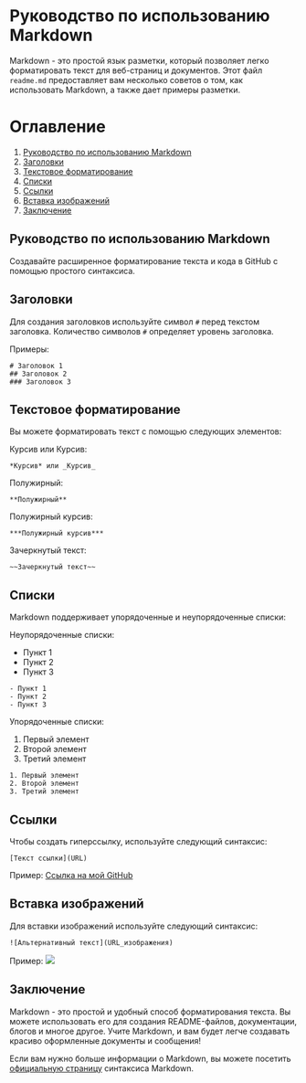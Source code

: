 # Руководство по использованию Markdown

Markdown - это простой язык разметки, который позволяет легко форматировать текст для веб-страниц и документов. Этот файл `readme.md` предоставляет вам несколько советов о том, как использовать Markdown, а также дает примеры разметки.

# Оглавление

1. [Руководство по использованию Markdown](#руководство-по-использованию-markdown)
2. [Заголовки](#заголовки)
3. [Текстовое форматирование](#текстовое-форматирование)
4. [Списки](#списки)
5. [Ссылки](#ссылки)
6. [Вставка изображений](#вставка-изображений)
7. [Заключение](#заключение)

## Руководство по использованию Markdown

Создавайте расширенное форматирование текста и кода в GitHub с помощью простого синтаксиса.

## Заголовки

Для создания заголовков используйте символ `#` перед текстом заголовка. Количество символов `#` определяет уровень заголовка.

Примеры:
```
# Заголовок 1
## Заголовок 2
### Заголовок 3
```

## Текстовое форматирование

Вы можете форматировать текст с помощью следующих элементов:

Курсив или Курсив:
```
*Курсив* или _Курсив_
```
Полужирный:
```
**Полужирный**
```
Полужирный курсив:
```
***Полужирный курсив***
```
Зачеркнутый текст:
```
~~Зачеркнутый текст~~
```

## Списки

Markdown поддерживает упорядоченные и неупорядоченные списки:

Неупорядоченные списки:

- Пункт 1
- Пункт 2
- Пункт 3

```
- Пункт 1
- Пункт 2
- Пункт 3
```

Упорядоченные списки:

1. Первый элемент
2. Второй элемент
3. Третий элемент

```
1. Первый элемент
2. Второй элемент
3. Третий элемент
```

## Ссылки

Чтобы создать гиперссылку, используйте следующий синтаксис:
```
[Текст ссылки](URL)
```

Пример:
[Ссылка на мой GitHub](https://github.com/MaximalZL/edu_git)

## Вставка изображений

Для вставки изображений используйте следующий синтаксис:
```
![Альтернативный текст](URL_изображения)
```

Пример:
![](https://github.githubassets.com/images/modules/logos_page/Octocat.png)

## Заключение

Markdown - это простой и удобный способ форматирования текста. Вы можете использовать его для создания README-файлов, документации, блогов и многое другое. Учите Markdown, и вам будет легче создавать красиво оформленные документы и сообщения!

Если вам нужно больше информации о Markdown, вы можете посетить [официальную страницу](https://docs.github.com/ru/get-started/writing-on-github/getting-started-with-writing-and-formatting-on-github/basic-writing-and-formatting-syntax) синтаксиса Markdown.